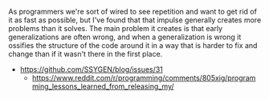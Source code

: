 As programmers we're sort of wired to see repetition and want to get rid of it as fast as possible, but I've found that that impulse generally creates more problems than it solves. The main problem it creates is that early generalizations are often wrong, and when a generalization is wrong it ossifies the structure of the code around it in a way that is harder to fix and change than if it wasn't there in the first place.

- https://github.com/SSYGEN/blog/issues/31
  - https://www.reddit.com/r/programming/comments/805xig/programming_lessons_learned_from_releasing_my/